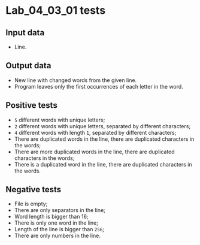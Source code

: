 # Lab_04_03_01 tests
## Input data
- Line.
## Output data
- New line with changed words from the given line. 
- Program leaves only the first occurrences of each letter in the word.
## Positive tests
- `5` different words with unique letters;
- `2` different words with unique letters, separated by different characters;
- `4` different words with length `1`, separated by different characters;
- There are duplicated words in the line, there are duplicated characters in the words;
- There are more duplicated words in the line, there are duplicated characters in the words;
- There is a duplicated word in the line, there are duplicated characters in the words.
## Negative tests
- File is empty;
- There are only separators in the line;
- Word length is bigger than 16;
- There is only one word in the line;
- Length of the line is bigger than `256`;
- There are only numbers in the line.
